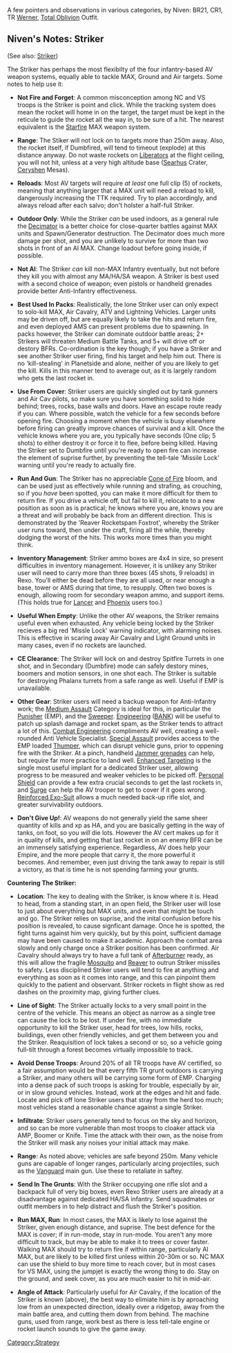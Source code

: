 A few pointers and observations in various categories, by Niven: BR21,
CR1, TR [Werner](Werner.md "wikilink"), [Total
Oblivion](Total_Oblivion.md "wikilink") Outfit.

## Niven's Notes: Striker

(See also: [Striker](Striker.md "wikilink"))

The Striker has perhaps the most flexibilty of the four infantry-based
AV weapon systems, equally able to tackle MAX, Ground and Air targets.
Some notes to help use it:

- **Not Fire and Forget**: A common misconception among NC and VS
  troops is the Striker is point and click. While the tracking system
  does mean the rocket will home in on the target, the target must be
  kept in the reticule to guide the rocket all the way in, to be sure
  of a hit. The nearest equivalent is the
  [Starfire](Starfire.md "wikilink") MAX weapon system.

<!-- -->

- **Range**: The Stiker will not lock on to targets more than 250m
  away. Also, the rocket itself, if Dumbfired, will tend to timeout
  (explode) at this distance anyway. Do not waste rockets on
  [Liberators](Liberator.md "wikilink") at the flight ceiling, you will
  not hit, unless at a very high altitude base
  ([Searhus](Searhus.md "wikilink") Crater,
  [Ceryshen](Ceryshen.md "wikilink") Mesas).

<!-- -->

- **Reloads**: Most AV targets will require _at least_ one full
  clip (5) of rockets, meaning that anything larger that a MAX unit
  will need a reload to kill, dangerously increasing the TTK required.
  Try to plan accordingly, and always reload after each salvo; don't
  holster a half-full Striker.

<!-- -->

- **Outdoor Only**: While the Striker _can_ be used indoors, as a
  general rule the [Decimator](Decimator.md "wikilink") is a better
  choice for close-quarter battles against MAX units and
  Spawn/Generator destruction. The Decimator does much more damage per
  shot, and you are unlikely to survive for more than two shots in
  front of an AI MAX. Change loadout before going inside, if possible.

<!-- -->

- **Not AI**: The Striker _can_ kill non-MAX Infantry eventually, but
  not before they kill you with almost any MA/HA/SA weapon. A Striker
  is best used with a second choice of weapon; even pistols or
  handheld grenades provide better Anti-Infantry effectiveness.

<!-- -->

- **Best Used In Packs**: Realistically, the lone Striker user can
  only expect to solo-kill MAX, Air Cavalry, ATV and Lightning
  Vehicles. Larger units may be driven off, but are equally likely to
  take the hits and return fire, and even deployed AMS can present
  problems due to spawning. In packs however, the Striker can dominate
  outdoor battle areas; 2+ Strikers will threaten Medium Battle Tanks,
  and 5+ will drive off or destory BFRs. Co-ordination is the key
  though; if you have a Striker and see another Striker user firing,
  find his target and help him out. There is no 'kill-stealing' in
  Planetside and alone, neither of you are likely to get the kill.
  Kills in this manner tend to average out, as it is largely random
  who gets the last rocket in.

<!-- -->

- **Use From Cover**: Striker users are quickly singled out by tank
  gunners and Air Cav pilots, so make sure you have something solid to
  hide behind; trees, rocks, base walls and doors. Have an escape
  route ready if you can. Where possible, watch the vehicle for a few
  seconds before opening fire. Choosing a moment when the vehicle is
  busy elsewhere before firing can greatly improve chances of survival
  and a kill. Once the vehicle knows where you are, you typically have
  seconds (One clip; 5 shots) to either destroy it or force it to
  flee, before being killed. Having the Striker set to Dumbfire until
  you're ready to open fire can increase the element of suprise
  further, by preventing the tell-tale 'Missile Lock' warning until
  you're ready to actually fire.

<!-- -->

- **Run And Gun**: The Striker has no appreciable [Cone of
  Fire](Cone_of_Fire.md "wikilink") bloom, and can be used just as
  effectively while running and strafing, as crouching, so if you
  _have_ been spotted, you can make it more difficult for them to
  return fire. If you drive a vehicle off, but fail to kill it,
  relocate to a new position as soon as is practical; he knows where
  you are, knows you are a threat and will probably be back from an
  different direction. This is demonstrated by the 'Reaver Rocketspam
  Foxtrot', whereby the Striker user runs toward, then under the
  craft, firing all the while, thereby dodging the worst of the hits.
  This works more times than you might think.

<!-- -->

- **Inventory Management**: Striker ammo boxes are 4x4 in size, so
  present difficulties in inventory management. However, it is unlikey
  any Striker user will need to carry more than three boxes (45 shots,
  9 reloads) in Rexo. You'll either be dead before they are all used,
  or near enough a base, tower or AMS during that time, to resupply.
  Often two boxes is enough, allowing room for secondary weapon ammo,
  and support items. (This holds true for [Lancer](Lancer.md "wikilink")
  and [Phoenix](Phoenix.md "wikilink") users too.)

<!-- -->

- **Useful When Empty**: Unlike the other AV weapons, the Striker
  remains useful even when exhausted. Any vehicle being locked by the
  Striker recieves a big red 'Missle Lock' warning indicator, with
  alarming noises. This is effective in scaring away Air Cavalry and
  Light Ground units in many cases, even if no rockets are launched.

<!-- -->

- **CE Clearance**: The Striker will lock on and destroy Spitfire
  Turrets in one shot, and in Secondary (Dumbfire) mode can safely
  destory mines, boomers and motion sensors, in one shot each. The
  Striker is suitable for destroying Phalanx turrets from a safe range
  as well. Useful if EMP is unavailable.

<!-- -->

- **Other Gear**: Striker users will need a backup weapon for
  Anti-Infantry work; the [Medium Assault](Medium_Assault.md "wikilink")
  Category is ideal for this, in particular the
  [Punisher](Punisher.md "wikilink") (EMP), and the
  [Sweeper](Sweeper.md "wikilink"). [Engineering](Engineering.md "wikilink")
  ([BANK](BANK.md "wikilink")) will be useful to patch up splash damage
  and rocket spam, as the Striker tends to attract a lot of this.
  [Combat Engineering](Combat_Engineering.md "wikilink") compliments AV
  well, creating a well-rounded Anti Vehicle Specialist. [Special
  Assault](Special_Assault.md "wikilink") provides access to the EMP
  loaded [Thumper](Thumper.md "wikilink"), which can disrupt vehicle
  guns, prior to oppening fire with the Striker. At a pinch, handheld
  [Jammer grenades](Jammer_grenade.md "wikilink") can help, but require
  far more practice to land well. [Enhanced
  Targeting](Enhanced_Targeting.md "wikilink") is the single most useful
  implant for a dedicated Striker user, allowing progress to be
  measured and weaker vehicles to be picked off. [Personal
  Shield](Personal_Shield.md "wikilink") can provide a few extra crucial
  seconds to get the last rockets in, and [Surge](Surge.md "wikilink")
  can help the AV trooper to get to cover if it goes wrong.
  [Reinforced Exo-Suit](Reinforced_Exo.$1.md "wikilink") allows a much
  needed back-up rifle slot, and greater survivability outdoors.

<!-- -->

- **Don't Give Up!**: AV weapons do not generally yield the same sheer
  quantity of kills and xp as HA, and you are basically getting in the
  way of tanks, on foot, so you _will_ die lots. However the AV cert
  makes up for it in quality of kills, and getting that last rocket in
  on an enemy BFR can be an immensely satisfying experience.
  Regardless, AV does help your Empire, and the more people that carry
  it, the more powerful it becomes. And remember, even just driving
  the tank away to repair is still a victory, as that is time he is
  not spending farming your grunts.

**Countering The Striker:**

- **Location**: The key to dealing with the Striker, is know where it
  is. Head to head, from a standing start, in an open field, the
  Striker user will lose to just about everything but MAX units, and
  even that might be touch and go. The Striker relies on suprise, and
  the inital confusion before his position is revealed, to cause
  signficant damage. Once he is spotted, the fight turns against him
  very quickly, but by this point, sufficient damage may have been
  caused to make it academic. Approach the combat area slowly and only
  charge once a Striker position has been confirmed. Air Cavalry
  should always try to have a full tank of
  [Afterburner](Afterburner.md "wikilink") ready, as this will allow the
  fragile [Mosquito](Mosquito.md "wikilink") and
  [Reaver](Reaver.md "wikilink") to outrun Striker missiles to safety.
  Less disciplined Striker users will tend to fire at anything and
  everything as soon as it comes into range, and this can pinpoint
  them quickly to the patient and observant. Striker rockets in flight
  show as red dashes on the proximity map, giving further clues.

<!-- -->

- **Line of Sight**: The Striker actually locks to a very small point
  in the centre of the vehicle. This means an object as narrow as a
  single tree can cause the lock to be lost. If under fire, with no
  immediate opportunity to kill the Striker user, head for trees, low
  hills, rocks, buildings, even other friendly vehicles, and get them
  between you and the Striker. Reaquisition of lock takes a second or
  so, so a vehicle going full-tilt through a forest becomes virtually
  impossible to track.

<!-- -->

- **Avoid Dense Troops**: Around 20% of all TR troops have AV
  certified, so a fair assumption would be that every fifth TR grunt
  outdoors is carrying a Striker, and many others will be carrying
  some form of EMP. Charging into a dense pack of such troops is
  asking for trouble, especially by air, or in slow ground vehicles.
  Instead, work at the edges and hit and fade. Locate and pick off
  lone Striker users that stray from the herd too much; most vehicles
  stand a reasonable chance against a single Striker.

<!-- -->

- **Infiltrate**: Striker users generally tend to focus on the sky and
  horizon, and so can be more vulnerable than most troops to cloaker
  attack via AMP, Boomer or Knife. Time the attack with their own, as
  the noise from the Striker will mask any noises your initial attack
  may make.

<!-- -->

- **Range**: As noted above; vehicles are safe beyond 250m. Many
  vehicle guns are capable of longer ranges, particularly arcing
  projectiles, such as the [Vanguard](Vanguard.md "wikilink") main gun.
  Use these to retaliate in saftey.

<!-- -->

- **Send In The Grunts**: With the Striker occupying one rifle slot
  and a backpack full of very big boxes, even Rexo Striker users are
  already at a disadvantage against dedicated HA/SA infantry. Send
  squadmates or outfit members in to help distract and flush the
  Striker's position.

<!-- -->

- **Run MAX, Run**: In most cases, the MAX is likely to lose against
  the Striker, given enough distance, and suprise. The best defence
  for the MAX is cover; if in run-mode, stay in run-mode. You aren't
  any more difficult to track, but may be able to make it to trees or
  cover faster. Walking MAX should try to return fire if within range,
  particularly AI MAX, but are likely to be killed first unless within
  20-30m or so. NC MAX can use the shield to buy more time to reach
  cover, but in most cases for VS MAX, using the jumpjet is exactly
  the wrong thing to do. Stay on the ground, and seek cover, as you
  are much easier to hit in mid-air.

<!-- -->

- **Angle of Attack**: Particularly useful for Air Cavalry, if the
  location of the Striker is known (above), the best way to elimiate
  him is by aproaching low from an unexpected direction, ideally over
  a ridgetop, away from the main battle area, and cutting them down
  from behind. The machine guns, used from range, work best as there
  is less tell-tale engine or rocket launch sounds to give the game
  away.

[Category:Strategy](Category:Strategy.md "wikilink")
